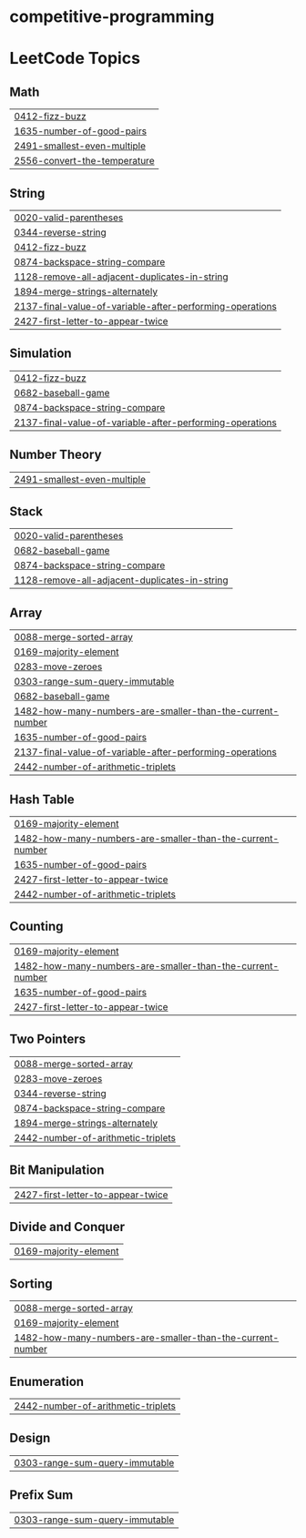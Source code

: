 # competitive-programming
<!---LeetCode Topics Start-->
# LeetCode Topics
## Math
|  |
| ------- |
| [0412-fizz-buzz](https://github.com/ljdan1/Competitive-programming/tree/master/0412-fizz-buzz) |
| [1635-number-of-good-pairs](https://github.com/ljdan1/Competitive-programming/tree/master/1635-number-of-good-pairs) |
| [2491-smallest-even-multiple](https://github.com/ljdan1/Competitive-programming/tree/master/2491-smallest-even-multiple) |
| [2556-convert-the-temperature](https://github.com/ljdan1/Competitive-programming/tree/master/2556-convert-the-temperature) |
## String
|  |
| ------- |
| [0020-valid-parentheses](https://github.com/ljdan1/Competitive-programming/tree/master/0020-valid-parentheses) |
| [0344-reverse-string](https://github.com/ljdan1/Competitive-programming/tree/master/0344-reverse-string) |
| [0412-fizz-buzz](https://github.com/ljdan1/Competitive-programming/tree/master/0412-fizz-buzz) |
| [0874-backspace-string-compare](https://github.com/ljdan1/Competitive-programming/tree/master/0874-backspace-string-compare) |
| [1128-remove-all-adjacent-duplicates-in-string](https://github.com/ljdan1/Competitive-programming/tree/master/1128-remove-all-adjacent-duplicates-in-string) |
| [1894-merge-strings-alternately](https://github.com/ljdan1/Competitive-programming/tree/master/1894-merge-strings-alternately) |
| [2137-final-value-of-variable-after-performing-operations](https://github.com/ljdan1/Competitive-programming/tree/master/2137-final-value-of-variable-after-performing-operations) |
| [2427-first-letter-to-appear-twice](https://github.com/ljdan1/Competitive-programming/tree/master/2427-first-letter-to-appear-twice) |
## Simulation
|  |
| ------- |
| [0412-fizz-buzz](https://github.com/ljdan1/Competitive-programming/tree/master/0412-fizz-buzz) |
| [0682-baseball-game](https://github.com/ljdan1/Competitive-programming/tree/master/0682-baseball-game) |
| [0874-backspace-string-compare](https://github.com/ljdan1/Competitive-programming/tree/master/0874-backspace-string-compare) |
| [2137-final-value-of-variable-after-performing-operations](https://github.com/ljdan1/Competitive-programming/tree/master/2137-final-value-of-variable-after-performing-operations) |
## Number Theory
|  |
| ------- |
| [2491-smallest-even-multiple](https://github.com/ljdan1/Competitive-programming/tree/master/2491-smallest-even-multiple) |
## Stack
|  |
| ------- |
| [0020-valid-parentheses](https://github.com/ljdan1/Competitive-programming/tree/master/0020-valid-parentheses) |
| [0682-baseball-game](https://github.com/ljdan1/Competitive-programming/tree/master/0682-baseball-game) |
| [0874-backspace-string-compare](https://github.com/ljdan1/Competitive-programming/tree/master/0874-backspace-string-compare) |
| [1128-remove-all-adjacent-duplicates-in-string](https://github.com/ljdan1/Competitive-programming/tree/master/1128-remove-all-adjacent-duplicates-in-string) |
## Array
|  |
| ------- |
| [0088-merge-sorted-array](https://github.com/ljdan1/Competitive-programming/tree/master/0088-merge-sorted-array) |
| [0169-majority-element](https://github.com/ljdan1/Competitive-programming/tree/master/0169-majority-element) |
| [0283-move-zeroes](https://github.com/ljdan1/Competitive-programming/tree/master/0283-move-zeroes) |
| [0303-range-sum-query-immutable](https://github.com/ljdan1/Competitive-programming/tree/master/0303-range-sum-query-immutable) |
| [0682-baseball-game](https://github.com/ljdan1/Competitive-programming/tree/master/0682-baseball-game) |
| [1482-how-many-numbers-are-smaller-than-the-current-number](https://github.com/ljdan1/Competitive-programming/tree/master/1482-how-many-numbers-are-smaller-than-the-current-number) |
| [1635-number-of-good-pairs](https://github.com/ljdan1/Competitive-programming/tree/master/1635-number-of-good-pairs) |
| [2137-final-value-of-variable-after-performing-operations](https://github.com/ljdan1/Competitive-programming/tree/master/2137-final-value-of-variable-after-performing-operations) |
| [2442-number-of-arithmetic-triplets](https://github.com/ljdan1/Competitive-programming/tree/master/2442-number-of-arithmetic-triplets) |
## Hash Table
|  |
| ------- |
| [0169-majority-element](https://github.com/ljdan1/Competitive-programming/tree/master/0169-majority-element) |
| [1482-how-many-numbers-are-smaller-than-the-current-number](https://github.com/ljdan1/Competitive-programming/tree/master/1482-how-many-numbers-are-smaller-than-the-current-number) |
| [1635-number-of-good-pairs](https://github.com/ljdan1/Competitive-programming/tree/master/1635-number-of-good-pairs) |
| [2427-first-letter-to-appear-twice](https://github.com/ljdan1/Competitive-programming/tree/master/2427-first-letter-to-appear-twice) |
| [2442-number-of-arithmetic-triplets](https://github.com/ljdan1/Competitive-programming/tree/master/2442-number-of-arithmetic-triplets) |
## Counting
|  |
| ------- |
| [0169-majority-element](https://github.com/ljdan1/Competitive-programming/tree/master/0169-majority-element) |
| [1482-how-many-numbers-are-smaller-than-the-current-number](https://github.com/ljdan1/Competitive-programming/tree/master/1482-how-many-numbers-are-smaller-than-the-current-number) |
| [1635-number-of-good-pairs](https://github.com/ljdan1/Competitive-programming/tree/master/1635-number-of-good-pairs) |
| [2427-first-letter-to-appear-twice](https://github.com/ljdan1/Competitive-programming/tree/master/2427-first-letter-to-appear-twice) |
## Two Pointers
|  |
| ------- |
| [0088-merge-sorted-array](https://github.com/ljdan1/Competitive-programming/tree/master/0088-merge-sorted-array) |
| [0283-move-zeroes](https://github.com/ljdan1/Competitive-programming/tree/master/0283-move-zeroes) |
| [0344-reverse-string](https://github.com/ljdan1/Competitive-programming/tree/master/0344-reverse-string) |
| [0874-backspace-string-compare](https://github.com/ljdan1/Competitive-programming/tree/master/0874-backspace-string-compare) |
| [1894-merge-strings-alternately](https://github.com/ljdan1/Competitive-programming/tree/master/1894-merge-strings-alternately) |
| [2442-number-of-arithmetic-triplets](https://github.com/ljdan1/Competitive-programming/tree/master/2442-number-of-arithmetic-triplets) |
## Bit Manipulation
|  |
| ------- |
| [2427-first-letter-to-appear-twice](https://github.com/ljdan1/Competitive-programming/tree/master/2427-first-letter-to-appear-twice) |
## Divide and Conquer
|  |
| ------- |
| [0169-majority-element](https://github.com/ljdan1/Competitive-programming/tree/master/0169-majority-element) |
## Sorting
|  |
| ------- |
| [0088-merge-sorted-array](https://github.com/ljdan1/Competitive-programming/tree/master/0088-merge-sorted-array) |
| [0169-majority-element](https://github.com/ljdan1/Competitive-programming/tree/master/0169-majority-element) |
| [1482-how-many-numbers-are-smaller-than-the-current-number](https://github.com/ljdan1/Competitive-programming/tree/master/1482-how-many-numbers-are-smaller-than-the-current-number) |
## Enumeration
|  |
| ------- |
| [2442-number-of-arithmetic-triplets](https://github.com/ljdan1/Competitive-programming/tree/master/2442-number-of-arithmetic-triplets) |
## Design
|  |
| ------- |
| [0303-range-sum-query-immutable](https://github.com/ljdan1/Competitive-programming/tree/master/0303-range-sum-query-immutable) |
## Prefix Sum
|  |
| ------- |
| [0303-range-sum-query-immutable](https://github.com/ljdan1/Competitive-programming/tree/master/0303-range-sum-query-immutable) |
<!---LeetCode Topics End-->
